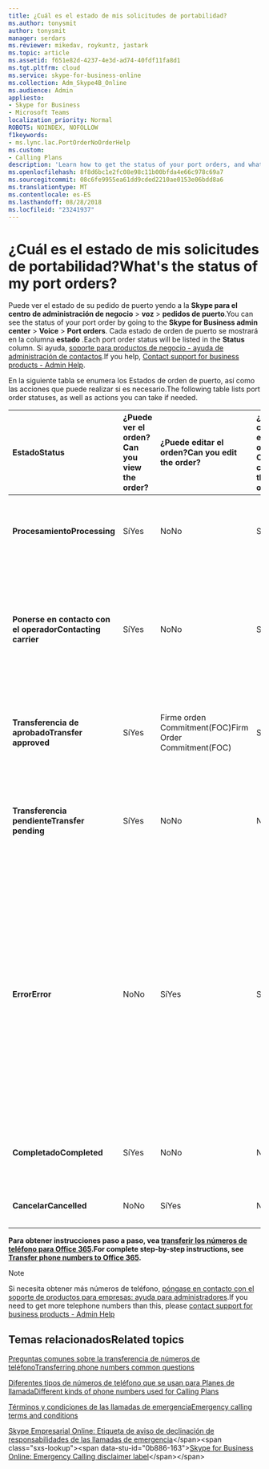 ```yaml
---
title: ¿Cuál es el estado de mis solicitudes de portabilidad?
ms.author: tonysmit
author: tonysmit
manager: serdars
ms.reviewer: mikedav, roykuntz, jastark
ms.topic: article
ms.assetid: f651e82d-4237-4e3d-ad74-40fdf11fa8d1
ms.tgt.pltfrm: cloud
ms.service: skype-for-business-online
ms.collection: Adm_Skype4B_Online
ms.audience: Admin
appliesto:
- Skype for Business
- Microsoft Teams
localization_priority: Normal
ROBOTS: NOINDEX, NOFOLLOW
f1keywords:
- ms.lync.lac.PortOrderNoOrderHelp
ms.custom:
- Calling Plans
description: 'Learn how to get the status of your port orders, and what the different actions you can take on them. '
ms.openlocfilehash: 8f8d6bc1e2fc08e98c11b00bfda4e66c978c69a7
ms.sourcegitcommit: 08c6fe9955ea61dd9cded2210ae0153e06bdd8a6
ms.translationtype: MT
ms.contentlocale: es-ES
ms.lasthandoff: 08/28/2018
ms.locfileid: "23241937"
---
```

# <a name="whats-the-status-of-my-port-orders"></a><span data-ttu-id="0b886-103">¿Cuál es el estado de mis solicitudes de portabilidad?</span><span class="sxs-lookup"><span data-stu-id="0b886-103">What's the status of my port orders?</span></span>

<span data-ttu-id="0b886-104">Puede ver el estado de su pedido de puerto yendo a la **Skype para el centro de administración de negocio** > **voz** > **pedidos de puerto**.</span><span class="sxs-lookup"><span data-stu-id="0b886-104">You can see the status of your port order by going to the **Skype for Business admin center** > **Voice** > **Port orders**.</span></span> <span data-ttu-id="0b886-105">Cada estado de orden de puerto se mostrará en la columna **estado** .</span><span class="sxs-lookup"><span data-stu-id="0b886-105">Each port order status will be listed in the **Status** column.</span></span> <span data-ttu-id="0b886-106">Si ayuda, [soporte para productos de negocio - ayuda de administración de contactos](https://technet.microsoft.com/library/32a17ca7-6fa0-4870-8a8d-e25ba4ccfd4b%28Office.14%29.aspx).</span><span class="sxs-lookup"><span data-stu-id="0b886-106">If you help, [Contact support for business products - Admin Help](https://technet.microsoft.com/library/32a17ca7-6fa0-4870-8a8d-e25ba4ccfd4b%28Office.14%29.aspx).</span></span>

<span data-ttu-id="0b886-107">En la siguiente tabla se enumera los Estados de orden de puerto, así como las acciones que puede realizar si es necesario.</span><span class="sxs-lookup"><span data-stu-id="0b886-107">The following table lists port order statuses, as well as actions you can take if needed.</span></span>

|<span data-ttu-id="0b886-108">**Estado**</span><span class="sxs-lookup"><span data-stu-id="0b886-108">**Status**</span></span>|<span data-ttu-id="0b886-109">**¿Puede ver el orden?**</span><span class="sxs-lookup"><span data-stu-id="0b886-109">**Can you view the order?**</span></span>|<span data-ttu-id="0b886-110">**¿Puede editar el orden?**</span><span class="sxs-lookup"><span data-stu-id="0b886-110">**Can you edit the order?**</span></span>|<span data-ttu-id="0b886-111">**¿Puede cancelar el orden?**</span><span class="sxs-lookup"><span data-stu-id="0b886-111">**Can you cancel the order?**</span></span>|<span data-ttu-id="0b886-112">**¿Puede eliminar el orden?**</span><span class="sxs-lookup"><span data-stu-id="0b886-112">**Can you delete the order?**</span></span>|<span data-ttu-id="0b886-113">**Descripción**</span><span class="sxs-lookup"><span data-stu-id="0b886-113">**Description**</span></span>|
|:-----|:-----|:-----|:-----|:-----|:-----|
|<span data-ttu-id="0b886-114">**Procesamiento**</span><span class="sxs-lookup"><span data-stu-id="0b886-114">**Processing**</span></span> <br/> |<span data-ttu-id="0b886-115">Sí</span><span class="sxs-lookup"><span data-stu-id="0b886-115">Yes</span></span>  <br/> |<span data-ttu-id="0b886-116">No</span><span class="sxs-lookup"><span data-stu-id="0b886-116">No</span></span>  <br/> |<span data-ttu-id="0b886-117">Sí</span><span class="sxs-lookup"><span data-stu-id="0b886-117">Yes</span></span>  <br/> |<span data-ttu-id="0b886-118">No</span><span class="sxs-lookup"><span data-stu-id="0b886-118">No</span></span>  <br/> |<span data-ttu-id="0b886-119">El administrador ha creado el pedido y se han recibido por Microsoft.</span><span class="sxs-lookup"><span data-stu-id="0b886-119">The admin has created the order, and it's been received by Microsoft.</span></span>  <br/> |
|<span data-ttu-id="0b886-120">**Ponerse en contacto con el operador**</span><span class="sxs-lookup"><span data-stu-id="0b886-120">**Contacting carrier**</span></span> <br/> |<span data-ttu-id="0b886-121">Sí</span><span class="sxs-lookup"><span data-stu-id="0b886-121">Yes</span></span>  <br/> |<span data-ttu-id="0b886-122">No</span><span class="sxs-lookup"><span data-stu-id="0b886-122">No</span></span>  <br/> |<span data-ttu-id="0b886-123">Sí</span><span class="sxs-lookup"><span data-stu-id="0b886-123">Yes</span></span>  <br/> |<span data-ttu-id="0b886-124">No</span><span class="sxs-lookup"><span data-stu-id="0b886-124">No</span></span>  <br/> |<span data-ttu-id="0b886-125">El orden se ha recibido y aprobado por Microsoft, y estamos trabajando con el operador de perder para obtenerlo apruebe.</span><span class="sxs-lookup"><span data-stu-id="0b886-125">The order has been received and approved by Microsoft, and we are working with the losing carrier to get it approved.</span></span>  <br/> |
|<span data-ttu-id="0b886-126">**Transferencia de aprobado**</span><span class="sxs-lookup"><span data-stu-id="0b886-126">**Transfer approved**</span></span> <br/> |<span data-ttu-id="0b886-127">Sí</span><span class="sxs-lookup"><span data-stu-id="0b886-127">Yes</span></span>  <br/> |<span data-ttu-id="0b886-128">Firme orden Commitment(FOC)</span><span class="sxs-lookup"><span data-stu-id="0b886-128">Firm Order Commitment(FOC)</span></span>  <br/> |<span data-ttu-id="0b886-129">Sí</span><span class="sxs-lookup"><span data-stu-id="0b886-129">Yes</span></span>  <br/> |<span data-ttu-id="0b886-130">No</span><span class="sxs-lookup"><span data-stu-id="0b886-130">No</span></span>  <br/> |<span data-ttu-id="0b886-131">El orden se ha aceptado por el operador de perder, y se ha establecido la fecha FOC.</span><span class="sxs-lookup"><span data-stu-id="0b886-131">The order has been accepted by the losing carrier, and the FOC date has been set.</span></span>  <br/> |
|<span data-ttu-id="0b886-132">**Transferencia pendiente**</span><span class="sxs-lookup"><span data-stu-id="0b886-132">**Transfer pending**</span></span> <br/> |<span data-ttu-id="0b886-133">Sí</span><span class="sxs-lookup"><span data-stu-id="0b886-133">Yes</span></span>  <br/> |<span data-ttu-id="0b886-134">No</span><span class="sxs-lookup"><span data-stu-id="0b886-134">No</span></span>  <br/> |<span data-ttu-id="0b886-135">No</span><span class="sxs-lookup"><span data-stu-id="0b886-135">No</span></span>  <br/> |<span data-ttu-id="0b886-136">No</span><span class="sxs-lookup"><span data-stu-id="0b886-136">No</span></span>  <br/> |<span data-ttu-id="0b886-137">La transferencia es menor que 24 horas, por lo que ya no se puede editar o cancelar el orden.</span><span class="sxs-lookup"><span data-stu-id="0b886-137">The transfer is less than 24 hours away, so the order can no longer be edited or cancelled.</span></span>  <br/> |
|<span data-ttu-id="0b886-138">**Error**</span><span class="sxs-lookup"><span data-stu-id="0b886-138">**Error**</span></span> <br/> |<span data-ttu-id="0b886-139">No</span><span class="sxs-lookup"><span data-stu-id="0b886-139">No</span></span>  <br/> |<span data-ttu-id="0b886-140">Sí</span><span class="sxs-lookup"><span data-stu-id="0b886-140">Yes</span></span>  <br/> |<span data-ttu-id="0b886-141">Sí</span><span class="sxs-lookup"><span data-stu-id="0b886-141">Yes</span></span>  <br/> |<span data-ttu-id="0b886-142">Sí (en este momento, no se puede eliminar el orden de puerto si se ha producido un error.</span><span class="sxs-lookup"><span data-stu-id="0b886-142">Yes (at this time, you can't delete the port order if there is an error.</span></span> <span data-ttu-id="0b886-143">El orden de puerto debe volver a crearse o necesita para [admitir de contacto para productos de negocio: Ayuda de administración](https://technet.microsoft.com/library/32a17ca7-6fa0-4870-8a8d-e25ba4ccfd4b%28Office.14%29.aspx).</span><span class="sxs-lookup"><span data-stu-id="0b886-143">The port order needs to be re-created, or you need to [Contact support for business products - Admin Help](https://technet.microsoft.com/library/32a17ca7-6fa0-4870-8a8d-e25ba4ccfd4b%28Office.14%29.aspx).</span></span>  <br/> |<span data-ttu-id="0b886-144">El operador de perder rechazó el orden.</span><span class="sxs-lookup"><span data-stu-id="0b886-144">The losing carrier has rejected the order.</span></span>  <br/> |
|<span data-ttu-id="0b886-145">**Completado**</span><span class="sxs-lookup"><span data-stu-id="0b886-145">**Completed**</span></span> <br/> |<span data-ttu-id="0b886-146">Sí</span><span class="sxs-lookup"><span data-stu-id="0b886-146">Yes</span></span>  <br/> |<span data-ttu-id="0b886-147">No</span><span class="sxs-lookup"><span data-stu-id="0b886-147">No</span></span>  <br/> |<span data-ttu-id="0b886-148">No</span><span class="sxs-lookup"><span data-stu-id="0b886-148">No</span></span>  <br/> |<span data-ttu-id="0b886-149">No</span><span class="sxs-lookup"><span data-stu-id="0b886-149">No</span></span>  <br/> |<span data-ttu-id="0b886-150">Los números se han transferido correctamente.</span><span class="sxs-lookup"><span data-stu-id="0b886-150">The numbers have been successfully transferred.</span></span>  <br/> |
|<span data-ttu-id="0b886-151">**Cancelar**</span><span class="sxs-lookup"><span data-stu-id="0b886-151">**Cancelled**</span></span> <br/> |<span data-ttu-id="0b886-152">No</span><span class="sxs-lookup"><span data-stu-id="0b886-152">No</span></span>  <br/> |<span data-ttu-id="0b886-153">Sí</span><span class="sxs-lookup"><span data-stu-id="0b886-153">Yes</span></span>  <br/> |<span data-ttu-id="0b886-154">No</span><span class="sxs-lookup"><span data-stu-id="0b886-154">No</span></span>  <br/> |<span data-ttu-id="0b886-155">No</span><span class="sxs-lookup"><span data-stu-id="0b886-155">No</span></span>  <br/> |<span data-ttu-id="0b886-156">El administrador ha cancelado el orden.</span><span class="sxs-lookup"><span data-stu-id="0b886-156">The admin has canceled the order.</span></span>  <br/> |

 <span data-ttu-id="0b886-157">**Para obtener instrucciones paso a paso, vea [transferir los números de teléfono para Office 365](transfer-phone-numbers-to-office-365.md).**</span><span class="sxs-lookup"><span data-stu-id="0b886-157">**For complete step-by-step instructions, see [Transfer phone numbers to Office 365](transfer-phone-numbers-to-office-365.md).**</span></span>

> [!NOTE]
> <span data-ttu-id="0b886-158">Si necesita obtener más números de teléfono, [póngase en contacto con el soporte de productos para empresas: ayuda para administradores](https://support.office.com/article/32a17ca7-6fa0-4870-8a8d-e25ba4ccfd4b).</span><span class="sxs-lookup"><span data-stu-id="0b886-158">If you need to get more telephone numbers than this, please [contact support for business products - Admin Help](https://support.office.com/article/32a17ca7-6fa0-4870-8a8d-e25ba4ccfd4b)</span></span>


## <a name="related-topics"></a><span data-ttu-id="0b886-159">Temas relacionados</span><span class="sxs-lookup"><span data-stu-id="0b886-159">Related topics</span></span>
[<span data-ttu-id="0b886-160">Preguntas comunes sobre la transferencia de números de teléfono</span><span class="sxs-lookup"><span data-stu-id="0b886-160">Transferring phone numbers common questions</span></span>](transferring-phone-numbers-common-questions.md)

[<span data-ttu-id="0b886-161">Diferentes tipos de números de teléfono que se usan para Planes de llamada</span><span class="sxs-lookup"><span data-stu-id="0b886-161">Different kinds of phone numbers used for Calling Plans</span></span>](different-kinds-of-phone-numbers-used-for-calling-plans.md)

[<span data-ttu-id="0b886-162">Términos y condiciones de las llamadas de emergencia</span><span class="sxs-lookup"><span data-stu-id="0b886-162">Emergency calling terms and conditions</span></span>](../legal-and-regulatory/emergency-calling-terms-and-conditions.md)

<span data-ttu-id="0b886-163">[Skype Empresarial Online: Etiqueta de aviso de declinación de responsabilidades de las llamadas de emergencia](https://github.com/MicrosoftDocs/OfficeDocs-SkypeForBusiness/blob/live/Skype/SfbOnline/downloads/emergency-calling/emergency-calling-label-(en-us)-(v.1.0).zip?raw=true)</span><span class="sxs-lookup"><span data-stu-id="0b886-163">[Skype for Business Online: Emergency Calling disclaimer label](https://github.com/MicrosoftDocs/OfficeDocs-SkypeForBusiness/blob/live/Skype/SfbOnline/downloads/emergency-calling/emergency-calling-label-(en-us)-(v.1.0).zip?raw=true)</span></span>


